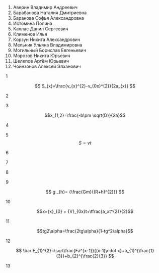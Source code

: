 1. Аверин Владимир Андреевич
2. Барабанова Наталия Дмитриевна
3. Баранова Софья Александровна
4. Истомина Полина
5. Каллас Данил Сергеевич
6. Клименов Илья
7. Корзун Никита Александрович
8. Мельник Ульяна Владимировна
9. Могильный Борислав Евгеньевич
10. Морозов Никита Юрьевич
11. Шелепов Артём Юрьевич
12. Чойнзонов Алексей Элханович

1

$$ S_{x}=\frac{v_{x}^{2}-v_{0x}^{2}}{2a_{x}} $$

2


3

$$x_{1,2}=\frac{-b\pm \sqrt{D}}{2a}$$

4


5 
$$ S=vt $$


6


7


8


9

$$ g _{h}= {\frac{Gm}{(R+h)^{2}}} $$

10

$$x={x}_{0} + {V}_{0x}t+\tfrac{a_xt^{2}}{2}$$



11

$$tg2\alpha=\frac{2tg\alpha}{1-tg^2\alpha}$$

12

$$ \bar E_{1}^{2}=\sqrt\frac{Fa^{x-1}}{(x-1)\cdot x}+a_{1}^{\frac{1}{3}}+b_{2}^{\frac{2}{3}} $$

13


